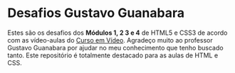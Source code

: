 # Desafios Gustavo Guanabara

Estes são os desafios dos <strong>Módulos 1, 2 3 e 4</strong> de HTML5 e CSS3 de acordo com as vídeo-aulas do <a href="https://youtube.com/cursoemvideo/">Curso em Vídeo</a>. Agradeço muito ao professor Gustavo Guanabara por ajudar no meu conhecimento que tenho buscado tanto. Este repositório é totalmente destacado para as aulas de HTML e CSS.
